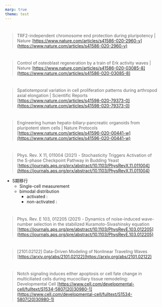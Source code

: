 ```yaml
---
marp: true
theme: test
---
```

<!--
headingDivider: 1
backgroundColor: white
header: 2021年1月第2週
footer: 
paginate: true
color:
class:
-->

# 
> TRF2-independent chromosome end protection during pluripotency | Nature
[https://www.nature.com/articles/s41586-020-2960-y](https://www.nature.com/articles/s41586-020-2960-y)

# 
> Control of osteoblast regeneration by a train of Erk activity waves | Nature
[https://www.nature.com/articles/s41586-020-03085-8](https://www.nature.com/articles/s41586-020-03085-8)

# 
> Spatiotemporal variation in cell proliferation patterns during arthropod axial elongation | Scientific Reports
[https://www.nature.com/articles/s41598-020-79373-0](https://www.nature.com/articles/s41598-020-79373-0)

# 
> Engineering human hepato-biliary-pancreatic organoids from pluripotent stem cells | Nature Protocols
[https://www.nature.com/articles/s41596-020-00441-w](https://www.nature.com/articles/s41596-020-00441-w)

# 
> Phys. Rev. X 11, 011004 (2021) - Stochasticity Triggers Activation of the S-phase Checkpoint Pathway in Budding Yeast
[https://journals.aps.org/prx/abstract/10.1103/PhysRevX.11.011004](https://journals.aps.org/prx/abstract/10.1103/PhysRevX.11.011004)

- S期移行
    - Single-cell measurement
    - bimodal distribution
        - activated :
        - non-activated :

# 
> Phys. Rev. E 103, 012205 (2021) - Dynamics of noise-induced wave-number selection in the stabilized Kuramoto-Sivashinsky equation
[https://journals.aps.org/pre/abstract/10.1103/PhysRevE.103.012205](https://journals.aps.org/pre/abstract/10.1103/PhysRevE.103.012205)

# 
> [2101.02122] Data-Driven Modeling of Nonlinear Traveling Waves
[https://arxiv.org/abs/2101.02122](https://arxiv.org/abs/2101.02122)

# 
> Notch signaling induces either apoptosis or cell fate change in multiciliated cells during mucociliary tissue remodeling: Developmental Cell
[https://www.cell.com/developmental-cell/fulltext/S1534-5807(20)30980-1](https://www.cell.com/developmental-cell/fulltext/S1534-5807(20)30980-1)
